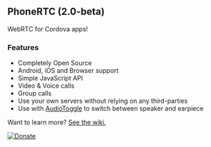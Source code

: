 ## PhoneRTC (2.0-beta)

WebRTC for Cordova apps!

### Features

* Completely Open Source
* Android, iOS and Browser support
* Simple JavaScript API
* Video & Voice calls
* Group calls
* Use your own servers without relying on any third-parties
* Use with [AudioToggle](https://github.com/alongubkin/audiotoggle) to switch between speaker and earpiece

Want to learn more? [See the wiki.](https://github.com/alongubkin/phonertc/wiki)


[![Donate](https://www.paypalobjects.com/en_US/i/btn/btn_donate_LG.gif)](https://www.paypal.com/cgi-bin/webscr?cmd=_s-xclick&hosted_button_id=32QXU3V7GM7PC)
